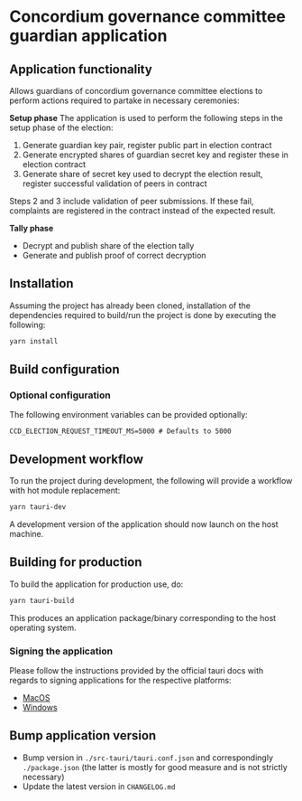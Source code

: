 # Concordium governance committee guardian application

## Application functionality

Allows guardians of concordium governance committee elections to perform actions required to partake in necessary
ceremonies:

**Setup phase**
The application is used to perform the following steps in the setup phase of the election:

1. Generate guardian key pair, register public part in election contract
2. Generate encrypted shares of guardian secret key and register these in election contract
3. Generate share of secret key used to decrypt the election result, register successful validation of peers in contract

Steps 2 and 3 include validation of peer submissions. If these fail, complaints are registered in the contract instead
of the expected result.

**Tally phase**
- Decrypt and publish share of the election tally
- Generate and publish proof of correct decryption

## Installation

Assuming the project has already been cloned, installation of the dependencies required to build/run the project is done
by executing the following:

```bash
yarn install
```

## Build configuration

### Optional configuration

The following environment variables can be provided optionally:

```env
CCD_ELECTION_REQUEST_TIMEOUT_MS=5000 # Defaults to 5000
```

## Development workflow

To run the project during development, the following will provide a workflow with hot module replacement:

```bash
yarn tauri-dev
```

A development version of the application should now launch on the host machine.

## Building for production

To build the application for production use, do:

```bash
yarn tauri-build
```

This produces an application package/binary corresponding to the host operating system.

### Signing the application

Please follow the instructions provided by the official tauri docs with regards to signing applications for the
respective platforms:

- [MacOS](https://tauri.app/v1/guides/distribution/sign-macos)
- [Windows](https://tauri.app/v1/guides/distribution/sign-windows#c-prepare-variables)

## Bump application version

- Bump version in `./src-tauri/tauri.conf.json` and correspondingly `./package.json` (the latter is mostly for good
measure and is not strictly necessary)
- Update the latest version in `CHANGELOG.md`
